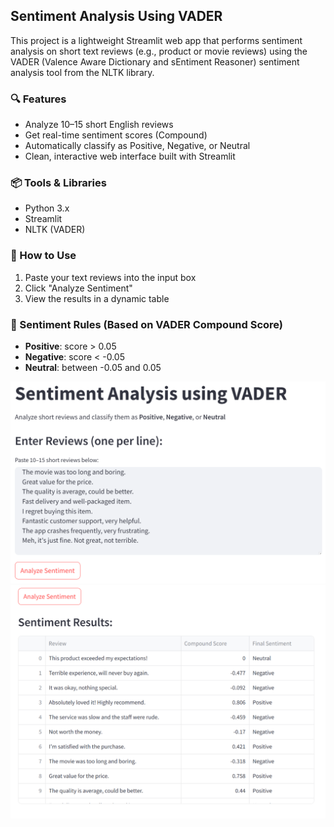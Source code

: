 ## Sentiment Analysis Using VADER 
This project is a lightweight Streamlit web app that performs sentiment analysis on short text reviews (e.g., product or movie reviews) using the VADER (Valence Aware Dictionary and sEntiment Reasoner) sentiment analysis tool from the NLTK library.

### 🔍 Features
- Analyze 10–15 short English reviews
- Get real-time sentiment scores (Compound)
- Automatically classify as Positive, Negative, or Neutral
- Clean, interactive web interface built with Streamlit

### 📦 Tools & Libraries
- Python 3.x
- Streamlit
- NLTK (VADER)

### 🚀 How to Use
1. Paste your text reviews into the input box
2. Click "Analyze Sentiment"
3. View the results in a dynamic table

### 📖 Sentiment Rules (Based on VADER Compound Score)
- **Positive**: score > 0.05  
- **Negative**: score < -0.05  
- **Neutral**: between -0.05 and 0.05  

![Output 1](output1.png)
![Output 2](output2.png)
